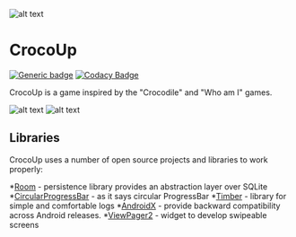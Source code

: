![alt text](https://github.com/totenhund/guess-it-game/blob/master/screenshots/gitbanner.png?raw=true)

# CrocoUp

[![Generic badge](https://img.shields.io/badge/platform-android-<COLOR>.svg)](https://shields.io/)
[![Codacy Badge](https://api.codacy.com/project/badge/Grade/50aeaeebb56a4d28a4e3d8d91ff4c2b0)](https://app.codacy.com/gh/totenhund/guess-it-game?utm_source=github.com&utm_medium=referral&utm_content=totenhund/guess-it-game&utm_campaign=Badge_Grade)

CrocoUp is a game inspired by the "Crocodile" and "Who am I" games.

![alt text](https://github.com/totenhund/guess-it-game/blob/master/screenshots/screen1.jpg?raw=true)
![alt text](https://github.com/totenhund/guess-it-game/blob/master/screenshots/screen2.jpg?raw=true)
## Libraries

CrocoUp uses a number of open source projects and libraries to work properly:

*[Room](https://developer.android.com/jetpack/androidx/releases/room) - persistence library provides an abstraction layer over SQLite
*[CircularProgressBar](https://github.com/lopspower/CircularProgressBar) - as it says circular ProgressBar
*[Timber](https://github.com/JakeWharton/timber) - library for simple and comfortable logs
*[AndroidX](https://developer.android.com/jetpack/androidx) - provide backward compatibility across Android releases.
*[ViewPager2](https://developer.android.com/jetpack/androidx/releases/viewpager2) - widget to develop swipeable screens


